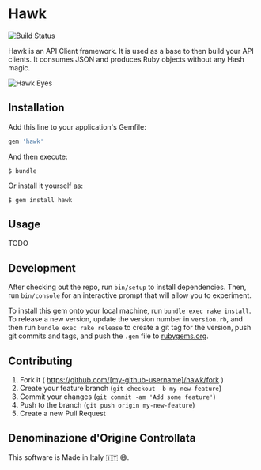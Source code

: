 # Hawk

[![Build Status](https://github.com/ifad/hawk/actions/workflows/ruby.yml/badge.svg)](https://github.com/ifad/hawk/actions)

Hawk is an API Client framework. It is used as a base to then build your API
clients. It consumes JSON and produces Ruby objects without any Hash magic.

![Hawk Eyes](http://rampages.us/belebelerc/wp-content/uploads/sites/278/2014/07/wpid-Bird-Wallpaper-851.jpg)

## Installation

Add this line to your application's Gemfile:

```ruby
gem 'hawk'
```

And then execute:

    $ bundle

Or install it yourself as:

    $ gem install hawk

## Usage

TODO

## Development

After checking out the repo, run `bin/setup` to install dependencies. Then, run `bin/console` for an interactive prompt that will allow you to experiment.

To install this gem onto your local machine, run `bundle exec rake install`. To release a new version, update the version number in `version.rb`, and then run `bundle exec rake release` to create a git tag for the version, push git commits and tags, and push the `.gem` file to [rubygems.org](https://rubygems.org).

## Contributing

1. Fork it ( https://github.com/[my-github-username]/hawk/fork )
2. Create your feature branch (`git checkout -b my-new-feature`)
3. Commit your changes (`git commit -am 'Add some feature'`)
4. Push to the branch (`git push origin my-new-feature`)
5. Create a new Pull Request

## Denominazione d'Origine Controllata

This software is Made in Italy :it: :smile:.
